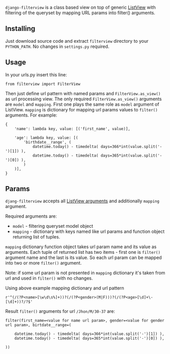 `django-filterview` is a class based view on top of generic [ListView][0] with
filtering of the queryset by mapping URL params into filter() arguments.

[0]: https://docs.djangoproject.com/en/1.3/ref/class-based-views/#listview

## Installing

Just download source code and extract `filterview` directory to your `PYTHON_PATH`.
No changes in `settings.py` required.

## Usage

In your urls.py insert this line:

	from filterview import FilterView

Then just define url pattern with named params and `FilterView.as_view()` as url processing view.
The only required `FilterView.as_view()` arguments are `model` and `mapping`. First one plays
the same role as `model` argument of ListView. `mapping` is dictionary for mapping
url params values to `filter()` arguments. For example:

	{
		'name': lambda key, value: [('first_name', value)],
		
		'age': lambda key, value: [(
			'birthdate__range', (
				datetime.today() - timedelta( days=366*int(value.split('-')[1]) ),
				datetime.today() - timedelta( days=365*int(value.split('-')[0]) ),
			)
		)],
	}

## Params

`djang-filterview` accepts all [ListView arguments][1] and additionally `mapping` argument.

[1]: https://docs.djangoproject.com/en/1.3/ref/class-based-views/#django.views.generic.list.MultipleObjectMixin

Required arguments are:

* `model` - filtering queryset model object
*	`mapping` - dictionary with keys named like url params and function object returning list of tuples.

`mapping` dictionary function object takes url param name and its value as arguments. Each tuple
of returned list has two items - first one is `filter()` argument name and the last
is its value. So each url param can be mapped into two or more `filter()` argument.

Note: if some url param is not presented in `mapping` dictionary it's taken from url and used
in `filter()` with no changes.

Using above example mapping dictionary and url pattern

	r'^(/(?P<name>[\w\d\s%]+))?(/(?P<gender>(M|F)))?(/(?P<age>[\d]+\-[\d]+))?/?$'

Result `filter()` arguments for url `/Jhon/M/30-37` are:

	filter(first_name=<value for name url param>, gender=<value for gender url param>, birtdate__range=(
	
		datetime.today() - timedelta( days=366*int(value.split('-')[1]) ),
		datetime.today() - timedelta( days=365*int(value.split('-')[0]) ),
		
	))



	
